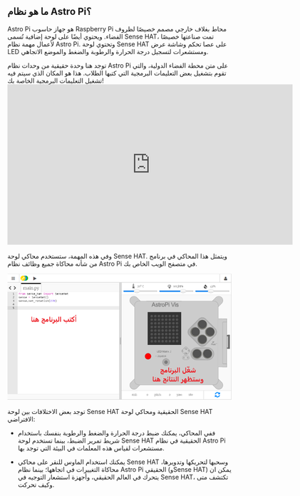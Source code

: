 ## ما هو نظام Astro Pi؟

Astro Pi هو جهاز حاسوب Raspberry Pi محاط بغلاف خارجي مصمم خصيصًا لظروف الفضاء. ويحتوي أيضًا على لوحة إضافية تُسمى Sense HAT، تمت صناعتها خصيصًا لأعمال مهمة نظام Astro Pi. وتحتوي لوحة Sense HAT على عصا تحكم وشاشة عرض LED ومستشعرات لتسجيل درجة الحرارة والرطوبة والضغط والموضع الاتجاهي.

توجد هنا وحدة حقيقية من وحدات نظام Astro Pi على متن محطة الفضاء الدولية، والتي تقوم بتشغيل بعض التعليمات البرمجية التي كتبها الطلاب. هذا هو المكان الذي سيتم فيه تشغيل التعليمات البرمجية الخاصة بك! <iframe src="https://player.vimeo.com/video/172737314" width="640" height="360" frameborder="0" webkitallowfullscreen mozallowfullscreen allowfullscreen mark="crwd-mark"></iframe> 

وفي هذه المهمة، ستستخدم محاكي لوحة Sense HAT. ويتمثل هذا المحاكي في برنامج من شأنه محاكاة جميع وظائف نظام Astro Pi في متصفح الويب الخاص بك.

![محاكي لوحة Sense HAT](images/sense-hat-emulator.png)

توجد بعض الاختلافات بين لوحة Sense HAT الحقيقية ومحاكي لوحة Sense HAT الافتراضي:

- ففي المحاكي، يمكنك ضبط درجة الحرارة والضغط والرطوبة بنفسك باستخدام شريط تمرير الضبط، بينما تستخدم لوحة Sense HAT الحقيقية في نظام Astro Pi مستشعرات لقياس هذه المعلمات في البيئة التي توجد بها.

- يمكنك استخدام الماوس للنقر على محاكي Sense HAT وسحبها لتحريكها وتدويرها، محاكاة التغييرات في اتجاهها؛ بينما نظام Astro Pi الحقيقي (وSense HAT) يمكن ان يتحرك في العالم الحقيقي، وأجهزة استشعار التوجيه في Sense HAT، تكتشف متى وكيف تحركت.